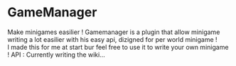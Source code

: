 # GameManager
Make minigames easilier !
Gamemanager is a plugin that allow minigame writing a lot easilier with his easy api, dizigned for per world minigame !    
I made this for me at start bur feel free to use it to write your own minigame !
API :
Currently writing the wiki...
